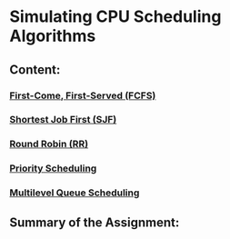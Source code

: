 ﻿# Simulating CPU Scheduling Algorithms

## Content:

### [First-Come, First-Served (FCFS)](../ConsoleApp1/md/FCFS.md)
### [Shortest Job First (SJF)](../ConsoleApp1/md/SJF.md)
### [Round Robin (RR)](RR.md)
### [Priority Scheduling](PriorityScheduling.md)
### [Multilevel Queue Scheduling](MultilevelQueueScheduling.md)

## Summary of the Assignment:

